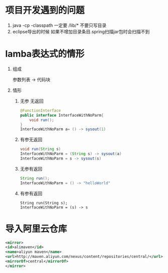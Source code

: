 # 项目开发遇到的问题

1. java -cp -classpath 一定要 /lib/* 不要只写目录
2. eclipse导出的时候 如果不增加目录条目.spring扫描jar包时会扫描不到



# lamba表达式的情形

1. 组成 

   参数列表 ->  代码块

2. 情形

   1. 无参 无返回

      ```java
      @FunctionInterface
      public interface InterfaceWithNoParm{
          void run();
      }
      InterfaceWithNoParm a= () -> sysout(1)
      ```

   2. 有参无返回

      ```java
      void run(String s)
      InterfaceWithNoParm = (String s) -> sysout(a)
      InterfaceWithNoParm = s -> sysout(s)
      ```

   3. 无参有返回

      ```java
      String run();
      InterfaceWithNoParm = () -> "helloWorld"
      ```

   4. 有参有返回

      ```
      String run(String s);
      InterfaceWithNoParm = (s) -> s
      ```

      

# 导入阿里云仓库

```xml
<mirror> 
<id>alimaven</id> 
<name>aliyun maven</name> 
<url>http://maven.aliyun.com/nexus/content/repositories/central/</url> 
<mirrorOf>central</mirrorOf> 
</mirror>

```

